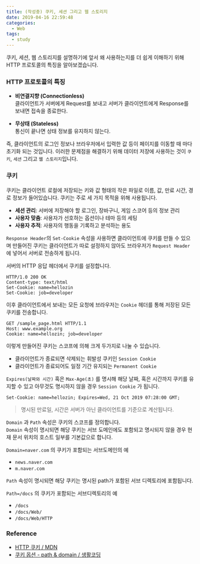 ```yaml
---
title: (작성중) 쿠키, 세션 그리고 웹 스토리지
date: 2019-04-16 22:59:48
categories: 
  - Web
tags: 
  - study
---
```


쿠키, 세션, 웹 스토리지를 설명하기에 앞서 왜 사용하는지를 더 쉽게 이해하기 위해 HTTP 프로토콜의 특징을 알아보겠습니다.

### HTTP 프로토콜의 특징

- **비연결지향 (Connectionless)**  
  클라이언트가 서버에게 Request를 보내고 서버가 클라이언트에게 Response를 보내면 접속을 종료한다.

- **무상태 (Stateless)**  
  통신이 끝나면 상태 정보를 유지하지 않는다.

즉, 클라이언트의 로그인 정보나 브라우저에서 입력한 값 등이 페이지를 이동할 때 마다 초기화 되는 것입니다. 이러한 문제점을 해결하기 위해 데이터 저장에 사용하는 것이 `쿠키`, `세션` 그리고 `웹 스토리지`입니다.

### 쿠키

쿠키는 클라이언트 로컬에 저장되는 키와 값 형태의 작은 파일로 이름, 값, 만료 시간, 경로 정보가 들어있습니다.
쿠키는 주로 세 가지 목적을 위해 사용됩니다.  
- **세션 관리**: 서버에 저장해야 할 로그인, 장바구니, 게임 스코어 등의 정보 관리
- **사용자 맞춤**: 사용자가 선호하는 옵션이나 테마 등의 세팅
- **사용자 추적**: 사용자의 행동을 기록하고 분석하는 용도 

`Response Header`의 `Set-Cookie` 속성을 사용하면 클라이언트에 쿠키를 만들 수 있으며 만들어진 쿠키는 클라이언트가 따로 설정하지 않아도 브라우저가 `Request Header`에 넣어서 서버로 전송하게 됩니다.

서버의 HTTP 응답 헤더에서 쿠키를 설정합니다.

```
HTTP/1.0 200 OK
Content-type: text/html
Set-Cookie: name=hellozin
Set-Cookie: job=developer
```

이후 클라이언트에서 보내는 모든 요청에 브라우저는 `Cookie` 헤더를 통해 저장된 모든 쿠키를 전송합니다.

```
GET /sample_page.html HTTP/1.1
Host: www.example.org
Cookie: name=hellozin; job=developer
```

이렇게 만들어진 쿠키는 스코프에 의해 크게 두가지로 나눌 수 있습니다.

- 클라이언트가 종료되면 삭제되는 휘발성 쿠키인 `Session Cookie`
- 클라이언트가 종료되어도 일정 기간 유지되는 `Permanent Cookie`

`Expires(날짜와 시간)` 혹은 `Max-Age(초)` 를 명시해 해당 날짜, 혹은 시간까지 쿠키를 유지할 수 있고 아무것도 명시하지 않을 경우 `Session Cookie` 가 됩니다.

```
Set-Cookie: name=hellozin; Expires=Wed, 21 Oct 2019 07:28:00 GMT;
```
> 명시된 만료일, 시간은 서버가 아닌 클라이언트를 기준으로 계산됩니다.

`Domain` 과 `Path` 속성은 쿠키의 스코프를 정의합니다.  
`Domain` 속성이 명시되면 해당 쿠키는 서브 도메인에도 포함되고 명시되지 않을 경우 현재 문서 위치의 호스트 일부를 기본값으로 합니다.

`Domain=naver.com` 의 쿠키가 포함되는 서브도메인의 예
- `news.naver.com`
- `m.naver.com`

`Path` 속성이 명시되면 해당 쿠키는 명시된 path가 포함된 서브 디렉토리에 포함됩니다.

`Path=/docs` 의 쿠키가 포함되는 서브디렉토리의 예
- `/docs`
- `/docs/Web/`
- `/docs/Web/HTTP`



### Reference

- [HTTP 쿠키 / MDN](https://developer.mozilla.org/ko/docs/Web/HTTP/Cookies)
- [쿠키 옵션 - path & domain / 생활코딩](https://opentutorials.org/course/3387/21745)